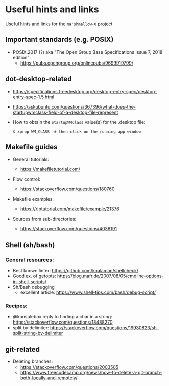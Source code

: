 # Useful hints and links

Useful hints and links for the `ma'shmallow-0` project

## Important standards (e.g. POSIX)

- POSIX.2017 (?) aka "The Open Group Base Specifications Issue 7, 2018 edition":
  - https://pubs.opengroup.org/onlinepubs/9699919799/

## dot-desktop-related

- https://specifications.freedesktop.org/desktop-entry-spec/desktop-entry-spec-1.5.html

- https://askubuntu.com/questions/367396/what-does-the-startupwmclass-field-of-a-desktop-file-represent

- How to obtain the `StartupWMClass` value(s) for the .desktop file:
  ```
  $ xprop WM_CLASS  # then click on the running app window
  ```


## Makefile guides

- General tutorials:
  - https://makefiletutorial.com/

- Flow control:
  - https://stackoverflow.com/questions/180760

- Makefile examples:
  - https://riptutorial.com/makefile/example/21376

- Sources from sub-directories:
  - https://stackoverflow.com/questions/4036191


## Shell (sh/bash)

### General resources:

- Best known linter: https://github.com/koalaman/shellcheck/
- Good ex. of getopts: https://blog.mafr.de/2007/08/05/cmdline-options-in-shell-scripts/
- Sh/Bash debugging
  - excellent article: https://www.shell-tips.com/bash/debug-script/

### Recipes:

- @konsolebox reply to finding a char in a string: https://stackoverflow.com/questions/18488270
- split by delimiter: https://stackoverflow.com/questions/19930823/sh-split-string-by-delimiter


## git-related

- Deleting branches:
  - https://stackoverflow.com/questions/2003505
  - https://www.freecodecamp.org/news/how-to-delete-a-git-branch-both-locally-and-remotely/
